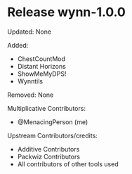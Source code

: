 # Release wynn-1.0.0

Updated:
None

Added:
- ChestCountMod
- Distant Horizons
- ShowMeMyDPS!
- Wynntils

Removed:
None

Multiplicative Contributors:
- @MenacingPerson (me)

Upstream Contributors/credits:
- Additive Contributors
- Packwiz Contributors
- All contributors of other tools used

